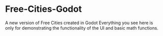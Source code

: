 # Free-Cities-Godot
A new version of Free Cities created in Godot
Everything you see here is only for demonstrating the functionality of the UI and basic math functions.
